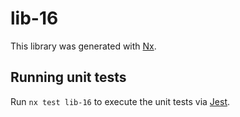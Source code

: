# lib-16

This library was generated with [Nx](https://nx.dev).

## Running unit tests

Run `nx test lib-16` to execute the unit tests via [Jest](https://jestjs.io).

